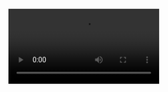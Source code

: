 ![Video Demonstration](https://github.com/parthusun8/pothole-yolov8/blob/main/Video%20Demonstartion.mp4)